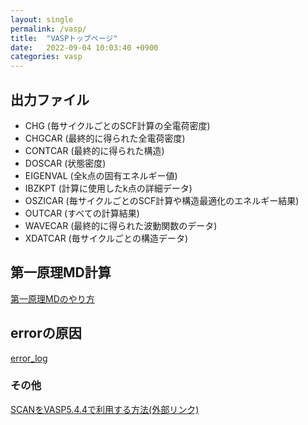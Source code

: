 ```yaml
---
layout: single
permalink: /vasp/
title:  "VASPトップページ"
date:   2022-09-04 10:03:40 +0900
categories: vasp
---
```







## 出力ファイル
- CHG (毎サイクルごとのSCF計算の全電荷密度)
- CHGCAR (最終的に得られた全電荷密度)
- CONTCAR (最終的に得られた構造)
- DOSCAR (状態密度)
- EIGENVAL (全k点の固有エネルギー値)
- IBZKPT (計算に使用したk点の詳細データ)
- OSZICAR (毎サイクルごとのSCF計算や構造最適化のエネルギー結果)
- OUTCAR (すべての計算結果)
- WAVECAR (最終的に得られた波動関数のデータ)
- XDATCAR (毎サイクルごとの構造データ)


## 第一原理MD計算
[第一原理MDのやり方](vasp_md.md)


## errorの原因
[error_log](vasp_errors.md)

### その他

[SCANをVASP5.4.4で利用する方法(外部リンク)](https://www.vasp.at/forum/viewtopic.php?t=17405)


<!--
【VASP+MD】WebofScience-新しいバージョンのVASPトラジェクトリファイルをGROMACS形式に変換する-LiJicunによるブログ投稿
https://blog.sciencenet.cn/blog-548663-1077843.html
-->


<!--
https://amorphous.tf.chiba-u.jp/memo.files/vasp/vasp.html
https://jpdebug.com/p/2592083
-->


<!--
energy vs displacementの図
https://www.researchgate.net/post/How-can-I-calculate-the-Energy-vs-local-mode-using-VASP-or-CASTEP
-->
